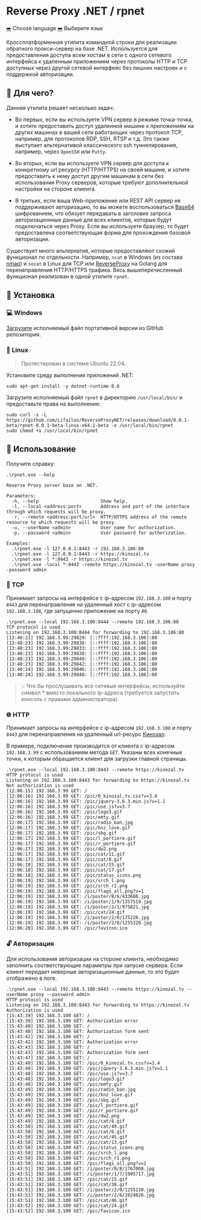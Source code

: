 # Reverse Proxy .NET / rpnet

[➡️](https://github.com/Lifailon/ReverseProxyNET/blob/rsa/README.md) Choose language [➡️‍](https://github.com/Lifailon/ReverseProxyNET/blob/rsa/README_RU.md) Выберите язык

Кроссплатформенная утилита командной строки для реализации обратного прокси-сервер на базе .NET. Используется для предоставления доступа всем хостам в сети с одного сетевого интерфейса к удаленным приложениям через протоколы HTTP и TCP доступных через другой сетевой интерфейс без лишних настроек и с поддержкой авторизации.

## 💁 Для чего?

Данная утилита решает несколько задач:

- Во первых, если вы используете VPN сервер в режиме точка-точка, и хотите предоставить доступ удаленной машине к приложениям на других машинах в вашей сети работающих через протокол TCP, например, для протоколов RDP, SSH, RTSP и т.д. Это также выступает альтернативой классического ssh туннелирования, например, через `OpenSSH` или `Putty`.

- Во вторых, если вы используете VPN сервер для доступа к конкретному url ресурсу (HTTP/HTTPS) на своей машине, и хотите предоставить к нему доступ другим машинам в сети без использования Proxy серверов, которые требуют дополнительной настройки на стороне клиента.

- В третьих, если ваша Web-приложение или REST API сервер не поддерживают авторизацию, то вы можете воспользоваться [Base64](https://en.wikipedia.org/wiki/Base64) шифрованием, что обязует передавать в заголовке запроса авторизационные данные для всех клиентов, которые будут подключаться через Proxy. Если вы используете браузер, то будет предоставлена соответствующая форма для прохождения базовой авторизации.

Существует много альтернатив, которые предоставляют схожий функционал по отдельности. Например, `ncat` в Windows (из состава [nmap](https://github.com/nmap/nmap)) и `socat` в Linux для TCP или [ReverseProxy](https://github.com/ilanyu/ReverseProxy) на Golang для перенаправления HTTP/HTTPS трафика. Весь вышеперечисленный функционал реализован в одной утилите `rpnet`.

## 🚀 Установка

### 💻 Windows

[Загрузите](https://github.com/Lifailon/ReverseProxyNET/releases/latest) исполняемый файл портативной версии из GitHub репозитория.

### 🐧 Linux

> Протестирован в системе Ubuntu 22.04.

Установите среду выполнения приложений .NET:

```shell
sudo apt-get install -y dotnet-runtime-8.0
```

Загрузите исполняемый файл `rpnet` в директорию `/usr/local/bin/` и предоставьте права на выполнение:

```shell
sudo curl -s -L https://github.com/Lifailon/ReverseProxyNET/releases/download/0.0.1-beta/rpnet-0.0.1-beta-linux-x64.1-beta -o /usr/local/bin/rpnet
sudo chmod +x /usr/local/bin/rpnet
```

## 📑 Использование

Получите справку:

```shell
.\rpnet.exe --help

Reverse Proxy server base on .NET.

Parameters:
  -h, --help                       Show help.
  -l, --local <address:port>       Address and port of the interface through which requests will be proxy.
  -r, --remote <address:port/url>  HTTP/HTTPS address of the remote resource to which requests will be proxy.
  -u, --userName <admin>           User name for authorization.
  -p, --password <admin>           User password for authorization.

Examples:
  .\rpnet.exe -l 127.0.0.1:8443 -r 192.168.3.106:80
  .\rpnet.exe -l 127.0.0.1:8443 -r https://kinozal.tv
  .\rpnet.exe -l *:8443 -r https://kinozal.tv
  .\rpnet.exe -local *:8443 -remote https://kinozal.tv -userName proxy -password admin
```

### 📡 TCP

Принимает запросы на интерфейсе с ip-адресом `192.168.3.100` и порту `8443` для перенаправления на удаленный хост с ip-адресом `192.168.3.106`, где запущенно приложение на порту `80`.

```shell
.\rpnet.exe --local 192.168.3.100:8444 --remote 192.168.3.106:80
TCP protocol is used
Listening on 192.168.3.100:8444 for forwarding to 192.168.3.106:80
[13:40:23] 192.168.3.99:29829: [::ffff:192.168.3.106]:80
[13:40:23] 192.168.3.99:29830: [::ffff:192.168.3.106]:80
[13:40:23] 192.168.3.99:29833: [::ffff:192.168.3.106]:80
[13:40:23] 192.168.3.99:29838: [::ffff:192.168.3.106]:80
[13:40:23] 192.168.3.99:29840: [::ffff:192.168.3.106]:80
[13:40:23] 192.168.3.99:29842: [::ffff:192.168.3.106]:80
[13:40:24] 192.168.3.99:29846: [::ffff:192.168.3.106]:80
[13:40:24] 192.168.3.99:29848: [::ffff:192.168.3.106]:80
```

> 💡 Что бы прослушивать все сетевые интерфейсы, используйте символ * вместо локального ip-адреса (требуется запустить консоль с правами администратора).

### 🌐 HTTP

Принимает запросы на интерфейсе с ip-адресом `192.168.3.100` и порту `8443` для перенаправления на удаленный url-ресурс [Кинозал](https://kinozal.tv).

В примере, подключение производится от клиента с ip-адресом `192.168.3.99` с использованием метода `GET`. Указаны всех конечные точки, к которым обращается клиент для загрузки главной страницы.

```shell
.\rpnet.exe --local 192.168.3.100:8443 --remote https://kinozal.tv
HTTP protocol is used
Listening on 192.168.3.100:8443 for forwarding to https://kinozal.tv
Not authorization is used
[12:06:15] 192.168.3.99 GET: /
[12:06:16] 192.168.3.99 GET: /pic/0_kinozal.tv.css?v=3.4
[12:06:16] 192.168.3.99 GET: /pic/jquery-3.6.3.min.js?v=1.1
[12:06:16] 192.168.3.99 GET: /pic/use.js?v=3.7
[12:06:16] 192.168.3.99 GET: /pic/logo3.gif
[12:06:16] 192.168.3.99 GET: /pic/emty.gif
[12:06:17] 192.168.3.99 GET: /pic/radio_ban.jpg
[12:06:17] 192.168.3.99 GET: /pic/knz_love.gif
[12:06:17] 192.168.3.99 GET: /pic/sbg.gif
[12:06:17] 192.168.3.99 GET: /pic/l_portiere.gif
[12:06:17] 192.168.3.99 GET: /pic/r_portiere.gif
[12:06:17] 192.168.3.99 GET: /pic/dw2.png       
[12:06:17] 192.168.3.99 GET: /pic/cat/11.gif
[12:06:17] 192.168.3.99 GET: /pic/cat/8.gif 
[12:06:18] 192.168.3.99 GET: /pic/cat/15.gif
[12:06:18] 192.168.3.99 GET: /pic/cat/17.gif
[12:06:18] 192.168.3.99 GET: /pic/status_icons.png
[12:06:19] 192.168.3.99 GET: /pic/srch_l.png
[12:06:19] 192.168.3.99 GET: /pic/srch_r2.png        
[12:06:19] 192.168.3.99 GET: /pic/flags_all.png?v=1  
[12:06:19] 192.168.3.99 GET: /i/poster/8/6/433686.jpg
[12:06:19] 192.168.3.99 GET: /i/poster/1/9/1357519.jpg
[12:06:19] 192.168.3.99 GET: /i/poster/2/1/975821.jpg
[12:06:19] 192.168.3.99 GET: /pic/cat/24.gif
[12:06:19] 192.168.3.99 GET: /i/poster/2/0/175220.jpg 
[12:06:19] 192.168.3.99 GET: /i/poster/2/0/1255220.jpg
[12:06:20] 192.168.3.99 GET: /pic/favicon.ico
```

### 🔓 Авторизация

Для использования авторизации на стороне клиента, необходимо заполнить соответствующие параметры при запуске сервера. Если клиент передает неверные авторизационные данные, то это будет отображено в логе.

```shell
.\rpnet.exe --local 192.168.3.100:8443 --remote https://kinozal.tv --userName proxy --password admin
HTTP protocol is used
Listening on 192.168.3.100:8443 for forwarding to https://kinozal.tv
Authorization is used
[15:43:39] 192.168.3.100 GET: /
[15:43:39] 192.168.3.100 GET: Authorization error
[15:43:40] 192.168.3.100 GET: /
[15:43:40] 192.168.3.100 GET: Authorization form sent
[15:43:42] 192.168.3.100 GET: /
[15:43:42] 192.168.3.100 GET: Authorization error
[15:43:43] 192.168.3.100 GET: /
[15:43:43] 192.168.3.100 GET: Authorization form sent
[15:43:47] 192.168.3.100 GET: /
[15:43:48] 192.168.3.100 GET: /pic/0_kinozal.tv.css?v=3.4
[15:43:48] 192.168.3.100 GET: /pic/jquery-3.6.3.min.js?v=1.1
[15:43:48] 192.168.3.100 GET: /pic/use.js?v=3.7
[15:43:48] 192.168.3.100 GET: /pic/logo3.gif
[15:43:48] 192.168.3.100 GET: /pic/emty.gif
[15:43:49] 192.168.3.100 GET: /pic/radio_ban.jpg
[15:43:49] 192.168.3.100 GET: /pic/knz_love.gif
[15:43:49] 192.168.3.100 GET: /pic/sbg.gif
[15:43:49] 192.168.3.100 GET: /pic/l_portiere.gif
[15:43:49] 192.168.3.100 GET: /pic/r_portiere.gif
[15:43:49] 192.168.3.100 GET: /pic/dw2.png
[15:43:49] 192.168.3.100 GET: /pic/cat/8.gif
[15:43:50] 192.168.3.100 GET: /pic/cat/49.gif
[15:43:50] 192.168.3.100 GET: /pic/cat/6.gif
[15:43:50] 192.168.3.100 GET: /pic/cat/45.gif
[15:43:50] 192.168.3.100 GET: /pic/cat/13.gif
[15:43:50] 192.168.3.100 GET: /pic/status_icons.png
[15:43:50] 192.168.3.100 GET: /pic/srch_l.png
[15:43:50] 192.168.3.100 GET: /pic/srch_r2.png      
[15:43:50] 192.168.3.100 GET: /pic/flags_all.png?v=1
[15:43:51] 192.168.3.100 GET: /i/poster/0/8/1767008.jpg
[15:43:51] 192.168.3.100 GET: /i/poster/1/7/1995717.jpg
[15:43:51] 192.168.3.100 GET: /pic/cat/15.gif
[15:43:51] 192.168.3.100 GET: /pic/cat/38.gif
[15:43:51] 192.168.3.100 GET: /i/poster/2/0/1255220.jpg
[15:43:51] 192.168.3.100 GET: /i/poster/2/6/2024026.jpg
[15:43:51] 192.168.3.100 GET: /pic/cat/46.gif
[15:43:52] 192.168.3.100 GET: /pic/cat/24.gif
[15:43:52] 192.168.3.100 GET: /pic/favicon.ico
```